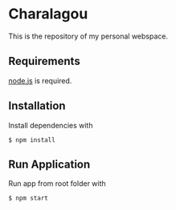 # Charalagou

This is the repository of my personal webspace.

## Requirements
[node.js](http://nodejs.org) is required.

## Installation
Install dependencies with
```SH
$ npm install
```

## Run Application
Run app from root folder with
```SH
$ npm start
```
